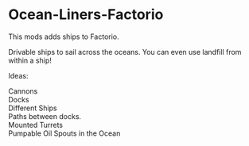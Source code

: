# Ocean-Liners-Factorio
This mods adds ships to Factorio.

Drivable ships to sail across the oceans. You can even use landfill from within a ship!

Ideas: <br>

Cannons <br>
Docks <br>
Different Ships <br>
Paths between docks. <br>
Mounted Turrets <br>
Pumpable Oil Spouts in the Ocean <br>

